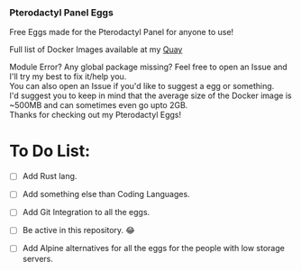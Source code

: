 ### Pterodactyl Panel Eggs
Free Eggs made for the Pterodactyl Panel for anyone to use!

Full list of Docker Images available at my [Quay](https://quay.io/repository/yajtpg/pterodactyl-images?tab=tags)

Module Error? Any global package missing? Feel free to open an Issue and I'll try my best to fix it/help you.<br>
You can also open an Issue if you'd like to suggest a egg or something.<br>
I'd suggest you to keep in mind that the average size of the Docker image is ~500MB and can sometimes even go upto 2GB. <br>
Thanks for checking out my Pterodactyl Eggs!<br>

# To Do List:
- [ ] Add Rust lang.
- [ ] Add something else than Coding Languages.
- [ ] Add Git Integration to all the eggs.
- [ ] Be active in this repository. 😂
- [ ] Add Alpine alternatives for all the eggs for the people with low storage servers.

